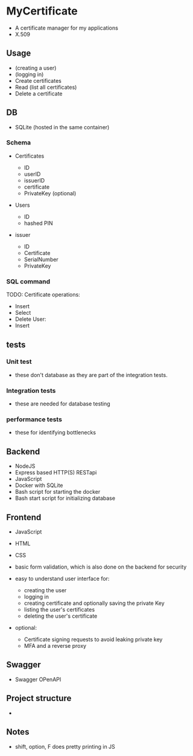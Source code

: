 # MyCertificate

- A certificate manager for my applications
- X.509

## Usage

- (creating a user)
- (logging in)
- Create certificates
- Read (list all certificates)
- Delete a certificate

## DB

- SQLite (hosted in the same container)

### Schema

- Certificates
  - ID
  - userID
  - issuerID
  - certificate
  - PrivateKey (optional)

- Users
  - ID
  - hashed PIN

- issuer
  - ID
  - Certificate
  - SerialNumber
  - PrivateKey

### SQL command

TODO: Certificate operations:

- Insert
- Select
- Delete
User:
- Insert

## tests

### Unit test

- these don't database as they are part of the integration tests.

### Integration tests

- these are needed for database testing

### performance tests

- these for identifying bottlenecks

## Backend

- NodeJS
- Express based HTTP(S) RESTapi
- JavaScript
- Docker with SQLite
- Bash script for starting the docker
- Bash start script for initializing database

## Frontend

- JavaScript
- HTML
- CSS
- basic form validation, which is also done on the backend for security
- easy to understand user interface for:
  - creating the user
  - logging in
  - creating certificate and optionally saving the private Key
  - listing the user's certificates
  - deleting the user's certificate

- optional:
  - Certificate signing requests to avoid leaking private key
  - MFA and a reverse proxy

## Swagger

- Swagger OPenAPI

## Project structure

- 

## Notes

- shift, option, F does pretty printing in JS
